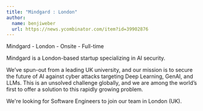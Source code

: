 ```yaml
---
title: "Mindgard : London"
author:
  name: benjiweber
  url: https://news.ycombinator.com/item?id=39902876
---
```

Mindgard - London - Onsite - Full-time

Mindgard is a London-based startup specializing in AI security.

We’ve spun-out from a leading UK university, and our mission is to secure the future of AI against cyber attacks targeting Deep Learning, GenAI, and LLMs. This is an unsolved challenge globally, and we are among the world’s first to offer a solution to this rapidly growing problem.

We&#x27;re looking for Software Engineers to join our team in London (UK).
